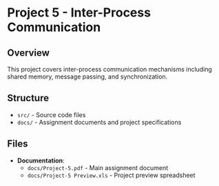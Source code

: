 # Project 5 - Inter-Process Communication

## Overview
This project covers inter-process communication mechanisms including shared memory, message passing, and synchronization.

## Structure
- `src/` - Source code files
- `docs/` - Assignment documents and project specifications

## Files
- **Documentation**:
  - `docs/Project-5.pdf` - Main assignment document
  - `docs/Project-5 Preview.xls` - Project preview spreadsheet
